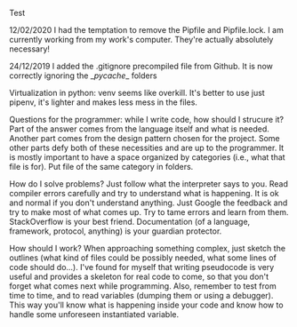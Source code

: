Test

12/02/2020
I had the temptation to remove the Pipfile and Pipfile.lock. I am currently working from my work's computer. They're actually absolutely necessary!

24/12/2019
I added the .gitignore precompiled file from Github. It is now correctly ignoring the \__pycache__ folders

Virtualization in python: venv seems like overkill. It's better to use just pipenv, it's lighter and makes less mess in the files.



Questions for the programmer:
while I write code, how should I strucure it?
Part of the answer comes from the language itself and what is needed. Another part
comes from the design pattern chosen for the project. Some other parts defy both of these necessities and are up to the programmer. It is mostly important to have a space organized by categories (i.e., what that file is for). Put file of the same category in folders.

How do I solve problems?
Just follow what the interpreter says to you. Read compiler errors carefully and try to understand what is happening. It is ok and normal if you don't understand anything. Just Google the feedback and try to make most of what comes up. Try to tame errors and learn from them. StackOverflow is your best friend. Documentation (of a language, framework, protocol, anything) is your guardian protector.

How should I work?
When approaching something complex, just sketch the outlines (what kind of files could be possibly needed, what some lines of code should do...). I've found for myself that writing pseudocode is very useful and provides a skeleton for real code to come, so that you don't forget what comes next while programming.
Also, remember to test from time to time, and to read variables (dumping them or using a debugger).
This way you'll know what is happening inside your code and know how to handle some unforeseen instantiated variable.